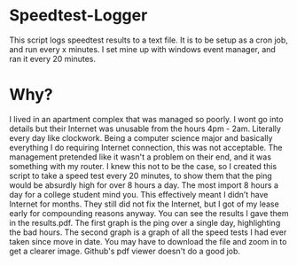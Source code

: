 # Speedtest-Logger
This script logs speedtest results to a text file. It is to be setup as a cron job, and run every x minutes. I set mine up with windows event manager, and ran it every 20 minutes. 

# Why?
I lived in an apartment complex that was managed so poorly. I wont go into details but their Internet was unusable from the hours 4pm - 2am. Literally every day like clockwork. Being a computer science major and basically everything I do requiring Internet connection, this was not acceptable. The management pretended like it wasn't a problem on their end, and it was something with my router. I knew this not to be the case, so I created this script to take a speed test every 20 minutes, to show them that the ping would be absurdly high for over 8 hours a day. The most import 8 hours a day for a college student mind you. This effectively meant I didn’t have Internet for months. They still did not fix the Internet, but I got of my lease early for compounding reasons anyway. You can see the results I gave them in the results.pdf. The first graph is the ping over a single day, highlighting the bad hours. The second graph is a graph of all the speed tests I had ever taken since move in date. You may have to download the file and zoom in to get a clearer image. Github's pdf viewer doesn't do a good job.